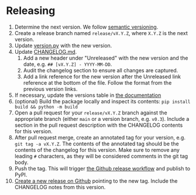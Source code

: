 # Releasing

1. Determine the next version.
   We follow [semantic versioning](https://semver.org/).
2. Create a release branch named `release/vX.Y.Z`, where `X.Y.Z` is the next version.
3. Update [version.py](pystac_client/version.py) with the new version.
4. Update [CHANGELOG.md](CHANGELOG.md).
   1. Add a new header under "Unreleased" with the new version and the date, e.g. `## [vX.Y.Z] - YYYY-MM-DD`.
   2. Audit the changelog section to ensure all changes are captured.
   3. Add a link reference for the new version after the Unreleased link reference at the bottom of the file.
      Follow the format from the previous version links.
5. If necessary, update the versions table in [the documentation](docs/index.rst)
6. (optional) Build the package locally and inspect its contents: `pip install build && python -m build`
7. Open a pull request for your `release/vX.Y.Z` branch against the appropriate branch (either `main` or a version branch, e.g. `v0.3`).
   Include a section in the pull request description with the CHANGELOG contents for this version.
8. After pull request merge, create an annotated tag for your version, e.g. `git tag -a vX.Y.Z`.
   The contents of the annotated tag should be the contents of the changelog for this version.
   Make sure to remove any leading `#` characters, as they will be considered comments in the git tag body.
9. Push the tag.
   This will trigger [the Github release workflow](.github/workflows/release.yml) and publish to PyPI.
10. [Create a new release on Github](https://github.com/stac-utils/pystac-client/releases/new) pointing to the new tag.
   Include the CHANGELOG notes from this version.

